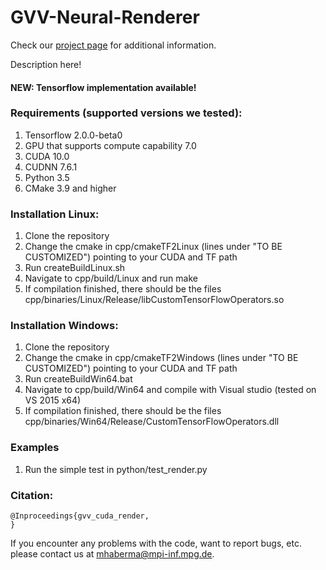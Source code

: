 # GVV-Neural-Renderer
Check our [project page](http://gvv.mpi-inf.mpg.de/) for additional information.

Description here!

#### NEW: Tensorflow implementation available!

### Requirements (supported versions we tested):
1. Tensorflow 2.0.0-beta0
2. GPU that supports compute capability 7.0
3. CUDA 10.0
4. CUDNN 7.6.1
5. Python 3.5
6. CMake 3.9 and higher

### Installation Linux:
1. Clone the repository 
2. Change the cmake in cpp/cmakeTF2Linux (lines under "TO BE CUSTOMIZED") pointing to your CUDA and TF path
3. Run createBuildLinux.sh
4. Navigate to cpp/build/Linux and run make 
5. If compilation finished, there should be the files cpp/binaries/Linux/Release/libCustomTensorFlowOperators.so

### Installation Windows:
1. Clone the repository 
2. Change the cmake in cpp/cmakeTF2Windows (lines under "TO BE CUSTOMIZED") pointing to your CUDA and TF path
3. Run createBuildWin64.bat
4. Navigate to cpp/build/Win64 and compile with Visual studio (tested on VS 2015 x64)
5. If compilation finished, there should be the files cpp/binaries/Win64/Release/CustomTensorFlowOperators.dll

### Examples
1. Run the simple test in python/test_render.py

### Citation:
	@Inproceedings{gvv_cuda_render,
	}
	
If you encounter any problems with the code, want to report bugs, etc. please contact us at mhaberma@mpi-inf.mpg.de.
